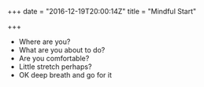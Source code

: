 +++
date = "2016-12-19T20:00:14Z"
title = "Mindful Start"

+++

* Where are you?
* What are you about to do?
* Are you comfortable?
* Little stretch perhaps?
* OK deep breath and go for it